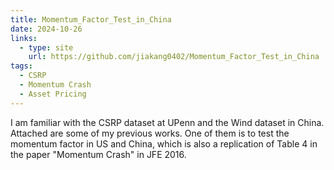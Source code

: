 ```yaml
---
title: Momentum_Factor_Test_in_China
date: 2024-10-26
links:
  - type: site
    url: https://github.com/jiakang0402/Momentum_Factor_Test_in_China
tags:
  - CSRP
  - Momentum Crash
  - Asset Pricing
---
```


I am familiar with the CSRP dataset at UPenn and the Wind dataset in China. Attached are some of my previous works. One of them is to test the momentum factor in US and China, which is also a replication of Table 4 in the paper "Momentum Crash" in JFE 2016.

<!--more-->
